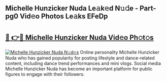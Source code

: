 ## Michelle Hunzicker Nuda Le𝚊k𝚎d N𝚞𝚍e - Part-pg0 Vid𝚎o Photos Le𝚊ks EFeDp

# <h2><a href="http://fbc7e9.evod.top/?m=Michelle+Hunzicker+Nuda">🔗 👉🔴 Michelle Hunzicker Nuda Vid𝚎o Ph𝚘t𝚘s</a></h2>

[![Michelle Hunzicker Nuda N𝚞d𝚎s](https://i.imgur.com/8V9OHl7.gif)](http://fbc7e9.evod.top/?m=Michelle+Hunzicker+Nuda)
Online personality Michelle Hunzicker Nuda who has gained popularity for posting lifestyle and dance-related content, including dance trend performances and mini vlogs. Social media Michelle Hunzicker Nuda has become an important platform for public figures to engage with their followers. 
